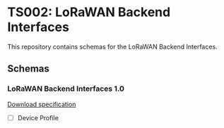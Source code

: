# TS002: LoRaWAN Backend Interfaces

This repository contains schemas for the LoRaWAN Backend Interfaces.

## Schemas

### LoRaWAN Backend Interfaces 1.0

[Download specification](https://lora-alliance.org/resource-hub/lorawanr-back-end-interfaces-v10)

- [ ] Device Profile
